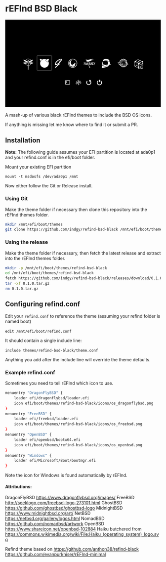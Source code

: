 # rEFInd BSD Black

![Simulated screenshot of the theme](screenshot.png)


A mash-up of various black rEFInd themes to include the BSD OS icons.

If anything is missing let me know where to find it or submit a PR.

## Installation

**Note:** The following guide assumes your EFI partition is located at ada0p1 and your refind.conf is in the efi/boot folder.

Mount your existing EFI partition

```
mount -t msdosfs /dev/ada0p1 /mnt
```


Now either follow the Git or Release install.


### Using Git

Make the theme folder if necessary then clone this repository into the rEFInd themes folder.

```sh
mkdir /mnt/efi/boot/themes
git clone https://github.com/indgy/refind-bsd-black /mnt/efi/boot/themes
```


### Using the release

Make the theme folder if necessary, then fetch the latest release and extract into the rEFInd themes folder.

```sh
mkdir -p /mnt/efi/boot/themes/refind-bsd-black
cd /mnt/efi/boot/themes/refind-bsd-black
fetch https://github.com/indgy/refind-bsd-black/releases/download/0.1.0/refind-bsd-black.tgz
tar -xf 0.1.0.tar.gz
rm 0.1.0.tar.gz
```


## Configuring refind.conf

Edit your `refind.conf` to reference the theme (assuming your refind folder is named boot)

`edit /mnt/efi/boot/refind.conf`

It should contain a single include line:

`include themes/refind-bsd-black/theme.conf`

Anything you add after the include line will override the theme defaults.


### Example refind.conf

Sometimes you need to tell rEFInd which icon to use.

```sh
menuentry "DragonFlyBSD" {
    loader efi/dragonflybsd/loader.efi
    icon efi/boot/themes/refind-bsd-black/icons/os_dragonflybsd.png
}
menuentry "FreeBSD" {
    loader efi/freebsd/loader.efi
    icon efi/boot/themes/refind-bsd-black/icons/os_freebsd.png
}
menuentry "OpenBSD" {
    loader efi/openbsd/bootx64.efi
    icon efi/boot/themes/refind-bsd-black/icons/os_openbsd.png
}
menuentry "Windows" {
    loader efi/Microsoft/Boot/bootmgr.efi
}
```

Note the icon for Windows is found automatically by rEFInd.


#### Attributions:

DragonFlyBSD https://www.dragonflybsd.org/images/
FreeBSD http://seeklogo.com/freebsd-logo-273101.html
GhostBSD https://github.com/ghostbsd/ghostbsd-logo
MidnightBSD https://www.midnightbsd.org/art/
NetBSD https://netbsd.org/gallery/logos.html
NomadBSD https://github.com/nomadbsd/artwork
OpenBSD https://www.shareicon.net/openbsd-102884
Haiku butchered from https://commons.wikimedia.org/wiki/File:Haiku_(operating_system)_logo.svg

Refind theme based on
https://github.com/anthon38/refind-black
https://github.com/evanpurkhiser/rEFInd-minimal